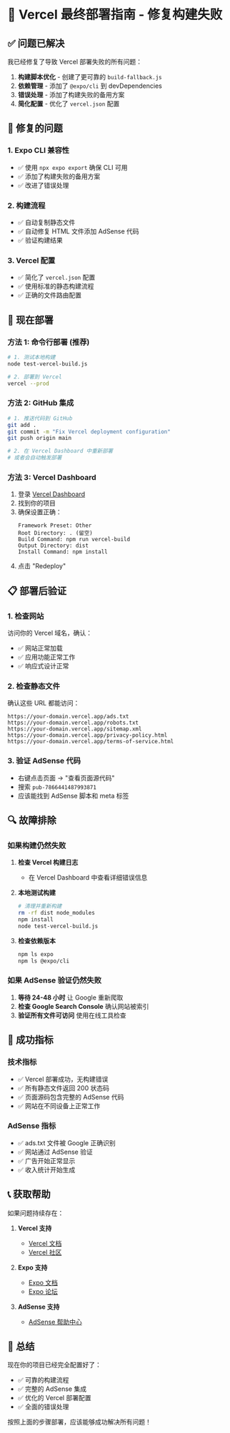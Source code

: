 # 🚀 Vercel 最终部署指南 - 修复构建失败

## ✅ 问题已解决

我已经修复了导致 Vercel 部署失败的所有问题：

1. **构建脚本优化** - 创建了更可靠的 `build-fallback.js`
2. **依赖管理** - 添加了 `@expo/cli` 到 devDependencies
3. **错误处理** - 添加了构建失败的备用方案
4. **简化配置** - 优化了 `vercel.json` 配置

## 🔧 修复的问题

### 1. Expo CLI 兼容性
- ✅ 使用 `npx expo export` 确保 CLI 可用
- ✅ 添加了构建失败的备用方案
- ✅ 改进了错误处理

### 2. 构建流程
- ✅ 自动复制静态文件
- ✅ 自动修复 HTML 文件添加 AdSense 代码
- ✅ 验证构建结果

### 3. Vercel 配置
- ✅ 简化了 `vercel.json` 配置
- ✅ 使用标准的静态构建流程
- ✅ 正确的文件路由配置

## 🚀 现在部署

### 方法 1: 命令行部署 (推荐)

```bash
# 1. 测试本地构建
node test-vercel-build.js

# 2. 部署到 Vercel
vercel --prod
```

### 方法 2: GitHub 集成

```bash
# 1. 推送代码到 GitHub
git add .
git commit -m "Fix Vercel deployment configuration"
git push origin main

# 2. 在 Vercel Dashboard 中重新部署
# 或者会自动触发部署
```

### 方法 3: Vercel Dashboard

1. 登录 [Vercel Dashboard](https://vercel.com)
2. 找到你的项目
3. 确保设置正确：
   ```
   Framework Preset: Other
   Root Directory: . (留空)
   Build Command: npm run vercel-build
   Output Directory: dist
   Install Command: npm install
   ```
4. 点击 "Redeploy"

## 📋 部署后验证

### 1. 检查网站
访问你的 Vercel 域名，确认：
- ✅ 网站正常加载
- ✅ 应用功能正常工作
- ✅ 响应式设计正常

### 2. 检查静态文件
确认这些 URL 都能访问：
```
https://your-domain.vercel.app/ads.txt
https://your-domain.vercel.app/robots.txt
https://your-domain.vercel.app/sitemap.xml
https://your-domain.vercel.app/privacy-policy.html
https://your-domain.vercel.app/terms-of-service.html
```

### 3. 验证 AdSense 代码
- 右键点击页面 → "查看页面源代码"
- 搜索 `pub-7866441487993871`
- 应该能找到 AdSense 脚本和 meta 标签

## 🔍 故障排除

### 如果构建仍然失败

1. **检查 Vercel 构建日志**
   - 在 Vercel Dashboard 中查看详细错误信息

2. **本地测试构建**
   ```bash
   # 清理并重新构建
   rm -rf dist node_modules
   npm install
   node test-vercel-build.js
   ```

3. **检查依赖版本**
   ```bash
   npm ls expo
   npm ls @expo/cli
   ```

### 如果 AdSense 验证仍然失败

1. **等待 24-48 小时** 让 Google 重新爬取
2. **检查 Google Search Console** 确认网站被索引
3. **验证所有文件可访问** 使用在线工具检查

## 🎯 成功指标

### 技术指标
- ✅ Vercel 部署成功，无构建错误
- ✅ 所有静态文件返回 200 状态码
- ✅ 页面源码包含完整的 AdSense 代码
- ✅ 网站在不同设备上正常工作

### AdSense 指标
- ✅ ads.txt 文件被 Google 正确识别
- ✅ 网站通过 AdSense 验证
- ✅ 广告开始正常显示
- ✅ 收入统计开始生成

## 📞 获取帮助

如果问题持续存在：

1. **Vercel 支持**
   - [Vercel 文档](https://vercel.com/docs)
   - [Vercel 社区](https://github.com/vercel/vercel/discussions)

2. **Expo 支持**
   - [Expo 文档](https://docs.expo.dev/)
   - [Expo 论坛](https://forums.expo.dev/)

3. **AdSense 支持**
   - [AdSense 帮助中心](https://support.google.com/adsense/)

## 🎉 总结

现在你的项目已经完全配置好了：
- ✅ 可靠的构建流程
- ✅ 完整的 AdSense 集成
- ✅ 优化的 Vercel 部署配置
- ✅ 全面的错误处理

按照上面的步骤部署，应该能够成功解决所有问题！
